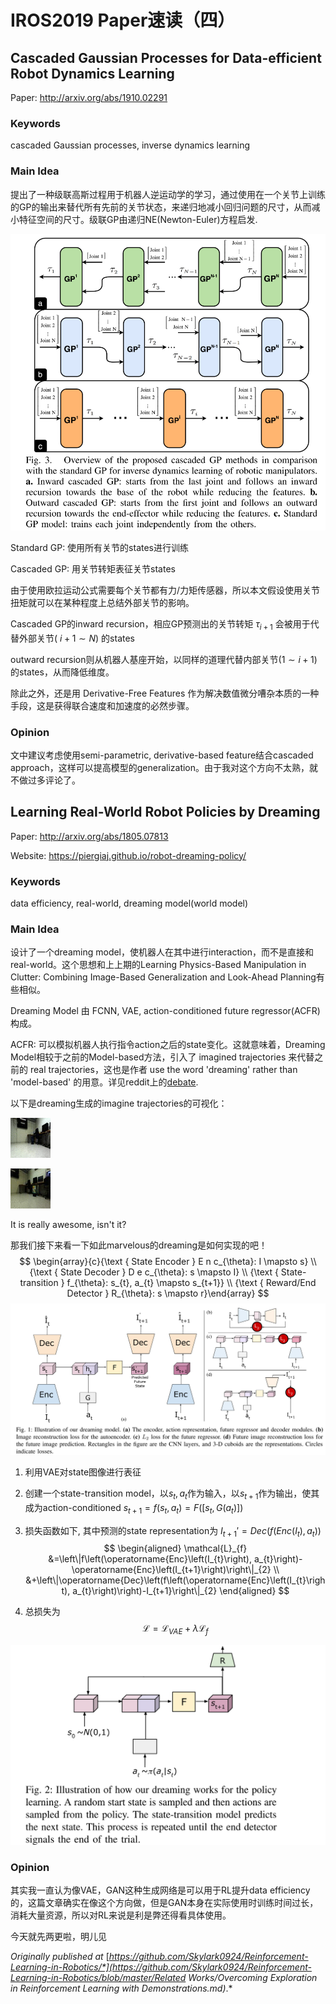 # IROS2019 Paper速读（四）

## Cascaded Gaussian Processes for Data-efficient Robot Dynamics Learning

Paper: http://arxiv.org/abs/1910.02291

### Keywords

cascaded Gaussian processes, inverse dynamics learning

### Main Idea

提出了一种级联高斯过程用于机器人逆运动学的学习，通过使用在一个关节上训练的GP的输出来替代所有先前的关节状态，来递归地减小回归问题的尺寸，从而减小特征空间的尺寸。级联GP由递归NE(Newton-Euler)方程启发.

![image-20191222112555208](./IROS2019速读(四).assets/image-20191222112555208.png)

Standard GP: 使用所有关节的states进行训练

Cascaded GP: 用关节转矩表征关节states

由于使用欧拉运动公式需要每个关节都有力/力矩传感器，所以本文假设使用关节扭矩就可以在某种程度上总结外部关节的影响。

Cascaded GP的inward recursion，相应GP预测出的关节转矩 $\tau_{i+1}$ 会被用于代替外部关节( $i+1\sim N$) 的states

outward recursion则从机器人基座开始，以同样的道理代替内部关节($1\sim i+1$)的states，从而降低维度。

除此之外，还是用 Derivative-Free Features 作为解决数值微分嘈杂本质的一种手段，这是获得联合速度和加速度的必然步骤。


### Opinion

文中建议考虑使用semi-parametric, derivative-based feature结合cascaded approach，这样可以提高模型的generalization。由于我对这个方向不太熟，就不做过多评论了。



## Learning Real-World Robot Policies by Dreaming

Paper: http://arxiv.org/abs/1805.07813

Website: https://piergiaj.github.io/robot-dreaming-policy/

### Keywords

data efficiency, real-world, dreaming model(world model)

### Main Idea

设计了一个dreaming model，使机器人在其中进行interaction，而不是直接和real-world。这个思想和上上期的Learning Physics-Based Manipulation in Clutter: Combining Image-Based Generalization and Look-Ahead Planning有些相似。

Dreaming Model 由 FCNN, VAE, action-conditioned future regressor(ACFR)构成。

ACFR: 可以模拟机器人执行指令action之后的state变化。这就意味着，Dreaming Model相较于之前的Model-based方法，引入了 imagined trajectories 来代替之前的 real trajectories，这也是作者 use the word 'dreaming' rather than 'model-based' 的用意。详见reddit上的[debate](https://www.reddit.com/r/reinforcementlearning/comments/8rmcxn/learning_realworld_robot_policies_by_dreaming/).

以下是dreaming生成的imagine trajectories的可视化：

![](./IROS2019速读(四).assets/dream_2.gif)

![](./IROS2019速读(四).assets/dream_6.gif)

It is really awesome, isn't it?

那我们接下来看一下如此marvelous的dreaming是如何实现的吧！
$$
\begin{array}{c}{\text { State Encoder } E n c_{\theta}: I \mapsto s} \\ {\text { State Decoder } D e c_{\theta}: s \mapsto I} \\ {\text { State-transition } f_{\theta}: s_{t}, a_{t} \mapsto s_{t+1}} \\ {\text { Reward/End Detector } R_{\theta}: s \mapsto r}\end{array}
$$
![image-20191222123748477](./IROS2019速读(四).assets/image-20191222123748477.png)

1. 利用VAE对state图像进行表征

2. 创建一个state-transition model，以$s_t, a_t$作为输入，以$s_{t+1}$作为输出，使其成为action-conditioned  $s_{t+1}=f\left(s_{t}, a_{t}\right)=F\left(\left[s_{t}, G\left(a_{t}\right)\right]\right)$

3. 损失函数如下, 其中预测的state representation为 $I_{t+1}'=Dec(f(Enc(I_t),a_t))$
   $$
   \begin{aligned} \mathcal{L}_{f} &=\left\|f\left(\operatorname{Enc}\left(I_{t}\right), a_{t}\right)-\operatorname{Enc}\left(I_{t+1}\right)\right\|_{2} \\ &+\left\|\operatorname{Dec}\left(f\left(\operatorname{Enc}\left(I_{t}\right), a_{t}\right)\right)-I_{t+1}\right\|_{2} \end{aligned}
   $$

4. 总损失为
   $$
   \mathcal{L}=\mathcal{L}_{VAE}+\lambda \mathcal{L}_f
   $$

![image-20191222144804275](.\IROS2019速读(四).assets\image-20191222144804275.png)

### Opinion

其实我一直认为像VAE，GAN这种生成网络是可以用于RL提升data efficiency的，这篇文章确实在像这个方向做，但是GAN本身在实际使用时训练时间过长，消耗大量资源，所以对RL来说是利是弊还得看具体使用。



今天就先两更啦，明儿见

*Originally published at* [*https://github.com/Skylark0924/Reinforcement-Learning-in-Robotics/*](https://github.com/Skylark0924/Reinforcement-Learning-in-Robotics/blob/master/Related Works/Overcoming Exploration in Reinforcement Learning with Demonstrations.md)*.*

